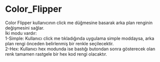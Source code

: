 # Color_Flipper

Color Flipper kullanıcının click me düğmesine basarak arka plan renginin değişmesini sağlar.<br>
İki modu vardır:<br>
1-Simple: Kullanıcı click me tıkladığında uygulama simple moddaysa, arka plan rengi önceden belirlenmiş bir renkle seçilecektir.<br>
2-Hex: Kullanıcı hex modunda ise bastığı butondan sonra gösterecek olan renk tamamen rastgele bir hex kod rengi olacaktır.

